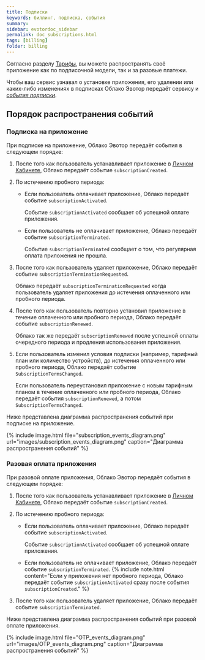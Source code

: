 ```yaml
---
title: Подписки
keywords: биллинг, подписка, события
summary:
sidebar: evotordoc_sidebar
permalink: doc_subscriptions.html
tags: [billing]
folder: billing
---
```


Согласно разделу [Тарифы](./doc_tariffs.html), вы можете распространять своё приложение как по подписочной модели, так и за разовые платежи.

Чтобы ваш сервис узнавал о установке приложения, его удалении или каких-либо изменениях в подписках Облако Эвотор передаёт сервису и [*события подписки*](https://api.evotor.ru/docs/#tag/Vebhuki-uvedomleniya%2Fpaths%2F~1partner.ru~1api~1v1~1subscription~1event%2Fpost).

## Порядок распространения событий

### Подписка на приложение

При подписке на приложение, Облако Эвотор передаёт события в следующем порядке:

1. После того как пользователь устанавливает приложение в [Личном Кабинете](https://lk.evotor.ru/web/login), Облако передаёт событие `subscriptionCreated`.
2. По истечению пробного периода:

   * Если пользователь оплачивает приложение, Облако передаёт событие `subscriptionActivated`.

     Событие `subscriptionActivated` сообщает об успешной оплате приложения.

   * Если пользователь не оплачивает приложение, Облако передаёт событие `subscriptionTerminated`.

     Событие `subscriptionTerminated` сообщает о том, что регулярная оплата приложения не прошла.

3. После того как пользователь удаляет приложение, Облако передаёт событие `subscriptionTerminationRequested`.

   Облако передаёт `subscriptionTerminationRequested` когда пользователь удаляет приложения до истечения оплаченного или пробного периода.

4. После того как пользователь повторно установил приложение в течение оплаченного или пробного периода, Облако передаёт событие `subscriptionRenewed`.

   Облако так же передаёт `subscriptionRenewed` после успешной оплаты очередного периода и продления использования приложения.

5. Если пользователь изменил условия подписки (например, тарифный план или количество устройств), до истечения оплаченного или пробного периода, Облако передаёт событие `SubscriptionTermsChanged`.

   Если пользователь переустановил приложение с новым тарифным планом в течение оплаченного или пробного периода, Облако передаёт события `subscriptionRenewed`, а потом `SubscriptionTermsChanged`.

Ниже представлена диаграмма распространения событий при подписке на приложение.

{% include image.html file="subscription_events_diagram.png" url="images/subscription_events_diagram.png" caption="Диаграмма распространения событий" %}

<!-- @startuml
title Диаграмма распространения событий при подписочной модели

state "Подписка оформлена " as CREATED
CREATED: Подписка в пробном периоде или или ожидает оплату
state "Подписка неактивна" as TERMINATED
TERMINATED: Подписка не оплачена
state "Подписка актива" as ACTIVATED
ACTIVATED: Подписка оплачена

[*]->CREATED:(1)SubscriptionCreated
CREATED -down-> ACTIVATED:(2)SubscriptionActivated
CREATED -down->TERMINATED:(3)SubscriptionTerminated
CREATED ->CREATED:(6)SubscriptionTermsChanged
CREATED ->CREATED:(7)SubscriptionTerminationRequested
CREATED ->CREATED:(8)SubscriptionRenewed
ACTIVATED -up->TERMINATED:(4)SubscriptionTerminated
ACTIVATED ->ACTIVATED:(9)SubscriptionTermsChanged
ACTIVATED ->ACTIVATED:(10)SubscriptionTerminationRequested
ACTIVATED ->ACTIVATED:(11)SubscriptionRenewed
TERMINATED-down->ACTIVATED:(5)SubscriptionRenewed
@enduml -->

### Разовая оплата приложения

При разовой оплате приложения, Облако Эвотор передаёт события в следующем порядке:

1. После того как пользователь устанавливает приложение в [Личном Кабинете](https://lk.evotor.ru/web/login), Облако передаёт событие `subscriptionCreated`.
2. По истечению пробного периода:

   * Если пользователь оплачивает приложение, Облако передаёт событие `subscriptionActivated`.

     Событие `subscriptionActivated` сообщает об успешной оплате приложения.

   * Если пользователь не оплачивает приложение, Облако передаёт событие `subscriptionTerminated`.
   {% include note.html content="Если у приложения нет пробного периода, Облако передаёт событие `subscriptionActivated` сразу после события `subscriptionCreated`." %}
3. После того как пользователь удаляет приложение, Облако передаёт событие `subscriptionTerminated`.

Ниже представлена диаграмма распространения событий при разовой оплате приложения.

{% include image.html file="OTP_events_diagram.png" url="images/OTP_events_diagram.png" caption="Диаграмма распространения событий" %}

<!-- @startuml
title Диаграмма распространения событий при разовой оплате

state "Подписка оформлена " as CREATED
CREATED: Подписка в пробном периоде или ожидает оплату
state "Подписка неактивна" as TERMINATED
TERMINATED: Подписка не оплачена
state "Подписка активна" as ACTIVATED
ACTIVATED: Подписка оплачена

[*]->CREATED:(1)SubscriptionCreated
CREATED -down-> ACTIVATED:(2)SubscriptionActivated
CREATED -down->TERMINATED:(3)SubscriptionTerminated
ACTIVATED ->TERMINATED:(3)SubscriptionTerminated
@enduml -->
